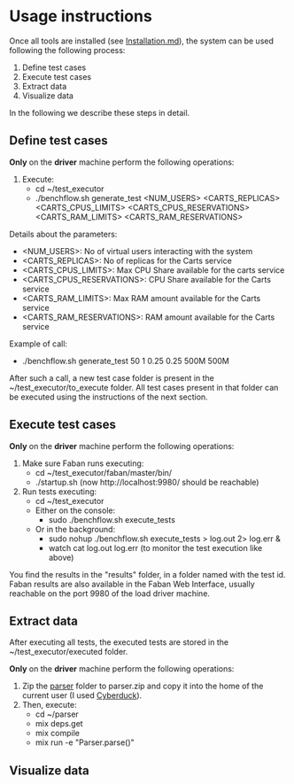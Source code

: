 # Usage instructions

Once all tools are installed (see [Installation.md](Installation.md)), the system can be used following the following process:

1. Define test cases
2. Execute test cases
3. Extract data
4. Visualize data

In the following we describe these steps in detail.

## Define test cases

**Only** on the **driver** machine perform the following operations:

1. Execute:
   - cd ~/test_executor
   - ./benchflow.sh generate_test <NUM_USERS> <CARTS_REPLICAS> <CARTS_CPUS_LIMITS> <CARTS_CPUS_RESERVATIONS> <CARTS_RAM_LIMITS> <CARTS_RAM_RESERVATIONS>
   
Details about the parameters:
- <NUM_USERS>: No of virtual users interacting with the system
- <CARTS_REPLICAS>: No of replicas for the Carts service
- <CARTS_CPUS_LIMITS>: Max CPU Share available for the carts service
- <CARTS_CPUS_RESERVATIONS>: CPU Share available for the Carts service 
- <CARTS_RAM_LIMITS>:  Max RAM amount available for the Carts service 
- <CARTS_RAM_RESERVATIONS>: RAM amount available for the Carts service 

Example of call: 
- ./benchflow.sh generate_test 50 1 0.25 0.25 500M 500M

After such a call, a new test case folder is present in the ~/test_executor/to_execute folder. All test cases present in that folder can be executed using the instructions of the next section.

## Execute test cases

**Only** on the **driver** machine perform the following operations:

1. Make sure Faban runs executing:
   - cd ~/test_executor/faban/master/bin/
   - ./startup.sh (now http://localhost:9980/ should be reachable)
2. Run tests executing:
   - cd ~/test_executor
   - Either on the console:
     - sudo ./benchflow.sh execute_tests
   - Or in the background: 
     - sudo nohup ./benchflow.sh execute_tests > log.out 2> log.err &
     - watch cat log.out log.err (to monitor the test execution like above)

You find the results in the "results" folder, in a folder named with the test id. Faban results are also available in the Faban Web Interface, usually reachable on the port 9980 of the load driver machine. 

## Extract data

After executing all tests, the executed tests are stored in the ~/test_executor/executed folder. 

**Only** on the **driver** machine perform the following operations:

1. Zip the [parser](parser) folder to parser.zip and copy it into the home of the current user (I used [Cyberduck](https://cyberduck.io/)). 
2. Then, execute:
   - cd ~/parser
   - mix deps.get 
   - mix compile
   - mix run -e "Parser.parse()"

## Visualize data

